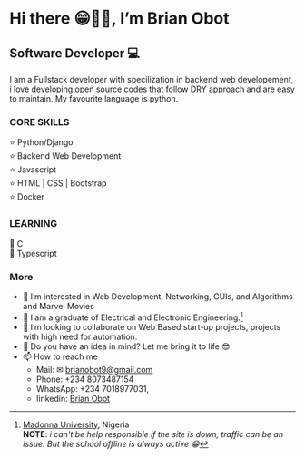 # Hi there 😁👋🏾, I’m **Brian Obot**<!--(https://www.brianobot.online)-->
## Software Developer 💻

I am a Fullstack developer with specilization in backend web developement, i love developing open source codes that follow DRY approach and are easy to maintain.
My favourite language is python.

### CORE SKILLS
⭐ Python/Django <br/>
⭐ Backend Web Development <br/>
⭐ Javascript <br/>
⭐ HTML | CSS | Bootstrap <br/>
⭐ Docker <br/>

### LEARNING
🤗 C <br/>
🤗 Typescript <br/>

### More
- 👀 I’m interested in Web Development, Networking, GUIs, and Algorithms and Marvel Movies
- 🌱 I am a graduate of Electrical and Electronic Engineering.[^1]
- 💞️ I’m looking to collaborate on Web Based start-up projects, projects with high need for automation.
- 🤗 Do you have an idea in mind? Let me bring it to life 😎
- 📫 How to reach me 
  - Mail: ✉ brianobot9@gmail.com 
  - Phone: +234 8073487154
  - WhatsApp: +234 7018977031, 
  - linkedin: [Brian Obot](https://www.linkedin.com/in/brian-obot-924b49216/)




[^1]: [Madonna University](https://www.madonnauniversity.edu.ng/), Nigeria <br>
**NOTE**: *i can't be help responsible if the site is down, traffic can be an issue. But the school offline is always active 😁*

<!---
brianobot/brianobot is a ✨ special ✨ repository because its `README.md` (this file) appears on your GitHub profile.
You can click the Preview link to take a look at your changes.
--->
